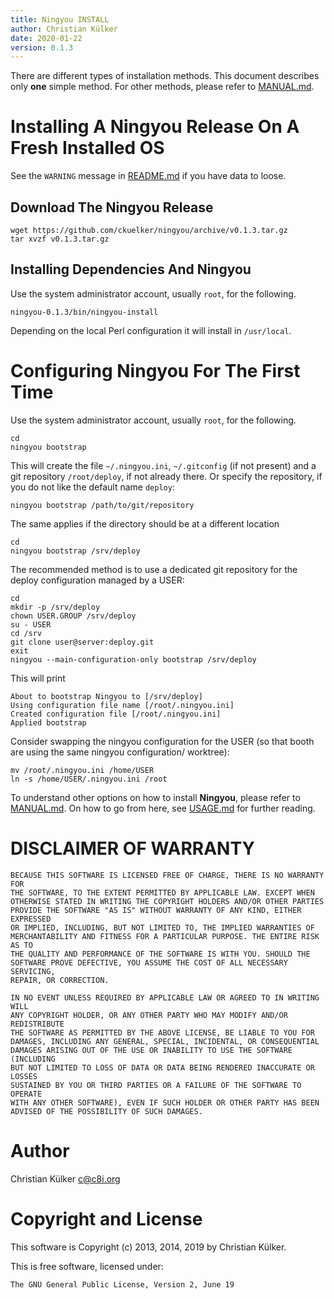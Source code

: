 ```yaml
---
title: Ningyou INSTALL
author: Christian Külker
date: 2020-01-22
version: 0.1.3
---
```


There are different types of installation methods. This document describes only
__one__ simple method. For other methods, please refer to [MANUAL.md](MANUAL.md).

# Installing A Ningyou Release On A Fresh Installed OS

See the `WARNING` message in [README.md](README.md) if you have data to loose.

## Download The Ningyou Release

    wget https://github.com/ckuelker/ningyou/archive/v0.1.3.tar.gz
    tar xvzf v0.1.3.tar.gz

## Installing Dependencies And Ningyou

Use the system administrator account, usually `root`, for the following.

    ningyou-0.1.3/bin/ningyou-install

Depending on the local Perl configuration it will install in `/usr/local`.

# Configuring Ningyou For The First Time

Use the system administrator account, usually `root`, for the following.

    cd
    ningyou bootstrap

This will create the file `~/.ningyou.ini`, `~/.gitconfig` (if not present) and
a git repository `/root/deploy`, if not already there. Or specify the
repository, if you do not like the default name `deploy`:

    ningyou bootstrap /path/to/git/repository

The same applies if the directory should be at a different location

    cd
    ningyou bootstrap /srv/deploy

The recommended method is to use a dedicated git repository for the deploy
configuration managed by a USER:

    cd
    mkdir -p /srv/deploy
    chown USER.GROUP /srv/deploy
    su - USER
    cd /srv
    git clone user@server:deploy.git
    exit
    ningyou --main-configuration-only bootstrap /srv/deploy

This will print

~~~
About to bootstrap Ningyou to [/srv/deploy]
Using configuration file name [/root/.ningyou.ini]
Created configuration file [/root/.ningyou.ini]
Applied bootstrap
~~~

Consider swapping the ningyou configuration for the USER (so that booth are
using the same ningyou configuration/ worktree):

    mv /root/.ningyou.ini /home/USER
    ln -s /home/USER/.ningyou.ini /root


To understand other options on how to install __Ningyou__, please refer
to [MANUAL.md](MANUAL.md). On how to go from here, see [USAGE.md](USAGE.md)
for further reading.

# DISCLAIMER OF WARRANTY

    BECAUSE THIS SOFTWARE IS LICENSED FREE OF CHARGE, THERE IS NO WARRANTY FOR
    THE SOFTWARE, TO THE EXTENT PERMITTED BY APPLICABLE LAW. EXCEPT WHEN
    OTHERWISE STATED IN WRITING THE COPYRIGHT HOLDERS AND/OR OTHER PARTIES
    PROVIDE THE SOFTWARE "AS IS" WITHOUT WARRANTY OF ANY KIND, EITHER EXPRESSED
    OR IMPLIED, INCLUDING, BUT NOT LIMITED TO, THE IMPLIED WARRANTIES OF
    MERCHANTABILITY AND FITNESS FOR A PARTICULAR PURPOSE. THE ENTIRE RISK AS TO
    THE QUALITY AND PERFORMANCE OF THE SOFTWARE IS WITH YOU. SHOULD THE
    SOFTWARE PROVE DEFECTIVE, YOU ASSUME THE COST OF ALL NECESSARY SERVICING,
    REPAIR, OR CORRECTION.

    IN NO EVENT UNLESS REQUIRED BY APPLICABLE LAW OR AGREED TO IN WRITING WILL
    ANY COPYRIGHT HOLDER, OR ANY OTHER PARTY WHO MAY MODIFY AND/OR REDISTRIBUTE
    THE SOFTWARE AS PERMITTED BY THE ABOVE LICENSE, BE LIABLE TO YOU FOR
    DAMAGES, INCLUDING ANY GENERAL, SPECIAL, INCIDENTAL, OR CONSEQUENTIAL
    DAMAGES ARISING OUT OF THE USE OR INABILITY TO USE THE SOFTWARE (INCLUDING
    BUT NOT LIMITED TO LOSS OF DATA OR DATA BEING RENDERED INACCURATE OR LOSSES
    SUSTAINED BY YOU OR THIRD PARTIES OR A FAILURE OF THE SOFTWARE TO OPERATE
    WITH ANY OTHER SOFTWARE), EVEN IF SUCH HOLDER OR OTHER PARTY HAS BEEN
    ADVISED OF THE POSSIBILITY OF SUCH DAMAGES.

# Author

Christian Külker <c@c8i.org>

# Copyright and License

This software is Copyright (c) 2013, 2014, 2019 by Christian Külker.

This is free software, licensed under:

    The GNU General Public License, Version 2, June 19

